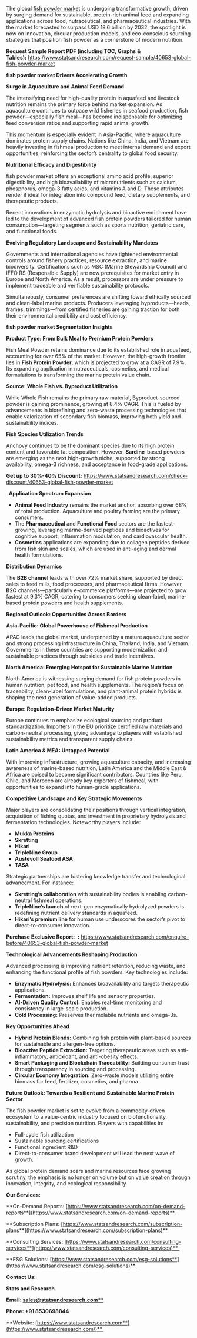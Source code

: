 ﻿The global [fish powder market](https://www.statsandresearch.com/report/40653-global-fish-powder-market) is undergoing transformative growth, driven by surging demand for sustainable, protein-rich animal feed and expanding applications across food, nutraceutical, and pharmaceutical industries. With the market forecasted to surpass USD 18.6 billion by 2032, the spotlight is now on innovation, circular production models, and eco-conscious sourcing strategies that position fish powder as a cornerstone of modern nutrition.

**Request Sample Report PDF (including TOC, Graphs & Tables):** <https://www.statsandresearch.com/request-sample/40653-global-fish-powder-market>  

**fish powder market Drivers Accelerating Growth**

**Surge in Aquaculture and Animal Feed Demand**

The intensifying need for high-quality protein in aquafeed and livestock nutrition remains the primary force behind market expansion. As aquaculture continues to outpace wild fisheries in seafood production, fish powder—especially fish meal—has become indispensable for optimizing feed conversion ratios and supporting rapid animal growth.

This momentum is especially evident in Asia-Pacific, where aquaculture dominates protein supply chains. Nations like China, India, and Vietnam are heavily investing in fishmeal production to meet internal demand and export opportunities, reinforcing the sector’s centrality to global food security.

**Nutritional Efficacy and Digestibility**

fish powder market offers an exceptional amino acid profile, superior digestibility, and high bioavailability of micronutrients such as calcium, phosphorus, omega-3 fatty acids, and vitamins A and D. These attributes render it ideal for integration into compound feed, dietary supplements, and therapeutic products.

Recent innovations in enzymatic hydrolysis and bioactive enrichment have led to the development of advanced fish protein powders tailored for human consumption—targeting segments such as sports nutrition, geriatric care, and functional foods.

**Evolving Regulatory Landscape and Sustainability Mandates**

Governments and international agencies have tightened environmental controls around fishery practices, resource extraction, and marine biodiversity. Certifications such as MSC (Marine Stewardship Council) and IFFO RS (Responsible Supply) are now prerequisites for market entry in Europe and North America. As a result, processors are under pressure to implement traceable and verifiable sustainability protocols.

Simultaneously, consumer preferences are shifting toward ethically sourced and clean-label marine products. Producers leveraging byproducts—heads, frames, trimmings—from certified fisheries are gaining traction for both their environmental credibility and cost efficiency.

**fish powder market Segmentation Insights**

**Product Type: From Bulk Meal to Premium Protein Powders**

Fish Meal Powder retains dominance due to its established role in aquafeed, accounting for over 65% of the market. However, the high-growth frontier lies in **Fish Protein Powder**, which is projected to grow at a CAGR of 7.9%. Its expanding application in nutraceuticals, cosmetics, and medical formulations is transforming the marine protein value chain.

**Source: Whole Fish vs. Byproduct Utilization**

While Whole Fish remains the primary raw material, Byproduct-sourced powder is gaining prominence, growing at 8.4% CAGR. This is fueled by advancements in biorefining and zero-waste processing technologies that enable valorization of secondary fish biomass, improving both yield and sustainability indices.

**Fish Species Utilization Trends**

Anchovy continues to be the dominant species due to its high protein content and favorable fat composition. However, **Sardine**-based powders are emerging as the next high-growth niche, supported by strong availability, omega-3 richness, and acceptance in food-grade applications.

**Get up to 30%-40% Discount:** <https://www.statsandresearch.com/check-discount/40653-global-fish-powder-market>

` `**Application Spectrum Expansion**

- **Animal Feed Industry** remains the market anchor, absorbing over 68% of total production. Aquaculture and poultry farming are the primary consumers.
- The **Pharmaceutical** and **Functional Food** sectors are the fastest-growing, leveraging marine-derived peptides and bioactives for cognitive support, inflammation modulation, and cardiovascular health.
- **Cosmetics** applications are expanding due to collagen peptides derived from fish skin and scales, which are used in anti-aging and dermal health formulations.

**Distribution Dynamics**

The **B2B channel** leads with over 72% market share, supported by direct sales to feed mills, food processors, and pharmaceutical firms. However, **B2C** channels—particularly e-commerce platforms—are projected to grow fastest at 9.3% CAGR, catering to consumers seeking clean-label, marine-based protein powders and health supplements.

**Regional Outlook: Opportunities Across Borders**

**Asia-Pacific: Global Powerhouse of Fishmeal Production**

APAC leads the global market, underpinned by a mature aquaculture sector and strong processing infrastructure in China, Thailand, India, and Vietnam. Governments in these countries are supporting modernization and sustainable practices through subsidies and trade incentives.

**North America: Emerging Hotspot for Sustainable Marine Nutrition**

North America is witnessing surging demand for fish protein powders in human nutrition, pet food, and health supplements. The region’s focus on traceability, clean-label formulations, and plant-animal protein hybrids is shaping the next generation of value-added products.

**Europe: Regulation-Driven Market Maturity**

Europe continues to emphasize ecological sourcing and product standardization. Importers in the EU prioritize certified raw materials and carbon-neutral processing, giving advantage to players with established sustainability metrics and transparent supply chains.

**Latin America & MEA: Untapped Potential**

With improving infrastructure, growing aquaculture capacity, and increasing awareness of marine-based nutrition, Latin America and the Middle East & Africa are poised to become significant contributors. Countries like Peru, Chile, and Morocco are already key exporters of fishmeal, with opportunities to expand into human-grade applications.

**Competitive Landscape and Key Strategic Movements**

Major players are consolidating their positions through vertical integration, acquisition of fishing quotas, and investment in proprietary hydrolysis and fermentation technologies. Noteworthy players include:

- **Mukka Proteins**
- **Skretting**
- **Hikari**
- **TripleNine Group**
- **Austevoll Seafood ASA**
- **TASA**

Strategic partnerships are fostering knowledge transfer and technological advancement. For instance:

- **Skretting’s collaboration** with sustainability bodies is enabling carbon-neutral fishmeal operations.
- **TripleNine’s launch** of next-gen enzymatically hydrolyzed powders is redefining nutrient delivery standards in aquafeed.
- **Hikari’s premium line** for human use underscores the sector’s pivot to direct-to-consumer innovation.

**Purchase Exclusive Report:**  **:** <https://www.statsandresearch.com/enquire-before/40653-global-fish-powder-market> 

**Technological Advancements Reshaping Production**

Advanced processing is improving nutrient retention, reducing waste, and enhancing the functional profile of fish powders. Key technologies include:

- **Enzymatic Hydrolysis:** Enhances bioavailability and targets therapeutic applications.
- **Fermentation:** Improves shelf life and sensory properties.
- **AI-Driven Quality Control:** Enables real-time monitoring and consistency in large-scale production.
- **Cold Processing:** Preserves ther molabile nutrients and omega-3s.

**Key Opportunities Ahead**

- **Hybrid Protein Blends:** Combining fish protein with plant-based sources for sustainable and allergen-free options.
- **Bioactive Peptide Extraction:** Targeting therapeutic areas such as anti-inflammatory, antioxidant, and anti-obesity effects.
- **Smart Packaging and Blockchain Traceability:** Building consumer trust through transparency in sourcing and processing.
- **Circular Economy Integration:** Zero-waste models utilizing entire biomass for feed, fertilizer, cosmetics, and pharma.

**Future Outlook: Towards a Resilient and Sustainable Marine Protein Sector**

The fish powder market is set to evolve from a commodity-driven ecosystem to a value-centric industry focused on biofunctionality, sustainability, and precision nutrition. Players with capabilities in:

- Full-cycle fish utilization
- Sustainable sourcing certifications
- Functional ingredient R&D
- Direct-to-consumer brand development will lead the next wave of growth.

As global protein demand soars and marine resources face growing scrutiny, the emphasis is no longer on volume but on value creation through innovation, integrity, and ecological responsibility.

**Our Services:** 

**On-Demand Reports: [https://www.statsandresearch.com/on-demand-reports**](https://www.statsandresearch.com/on-demand-reports)** 

**Subscription Plans: [https://www.statsandresearch.com/subscription-plans**](https://www.statsandresearch.com/subscription-plans)** 

**Consulting Services: [https://www.statsandresearch.com/consulting-services**](https://www.statsandresearch.com/consulting-services)** 

**ESG Solutions: [https://www.statsandresearch.com/esg-solutions**](https://www.statsandresearch.com/esg-solutions)** 

**Contact Us:** 

**Stats and Research** 

**Email: [sales@statsandresearch.com**](mailto:sales@statsandresearch.com)** 

**Phone: +91 8530698844** 

**Website: [https://www.statsandresearch.com**](https://www.statsandresearch.com/)** 






